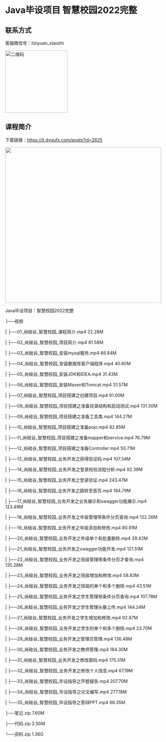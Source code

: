 # Java毕设项目 智慧校园2022完整

## 联系方式

客服微信号：itziyuan_xiaozhi

<img src="https://ziyuanyun.oss-cn-guangzhou.aliyuncs.com/common/20240614073449/666b82192834a.jpg" width="200" height="200" alt="二维码">

## 课程简介

下载链接：https://it.dyqufx.com/posts?id=2625

<img src="https://ziyuanyun.oss-cn-guangzhou.aliyuncs.com/yun/20240515184146/6644916a8e530.jpg" width="500" alt="">

  Java毕设项目：智慧校园2022完整



 ├──视频

 | ├──01_尚硅谷_智慧校园_课程简介.mp4 22.28M

 | ├──02_尚硅谷_智慧校园_项目简介.mp4 81.58M

 | ├──03_尚硅谷_智慧校园_安装mysql服务.mp4 66.84M

 | ├──04_尚硅谷_智慧校园_安装数据库客户端程序.mp4 40.60M

 | ├──05_尚硅谷_智慧校园_安装JDK和IDEA.mp4 31.43M

 | ├──06_尚硅谷_智慧校园_安装Maven和Tomcat.mp4 31.57M

 | ├──07_尚硅谷_智慧校园_项目搭建之创建项目.mp4 91.00M

 | ├──08_尚硅谷_智慧校园_项目搭建之准备目录结构和启动测试.mp4 131.30M

 | ├──09_尚硅谷_智慧校园_项目搭建之准备工具类.mp4 144.27M

 | ├──10_尚硅谷_智慧校园_项目搭建之准备pojo.mp4 82.85M

 | ├──11_尚硅谷_智慧校园_项目搭建之准备mapper和service.mp4 76.79M

 | ├──12_尚硅谷_智慧校园_项目搭建之准备Controller.mp4 50.71M

 | ├──13_尚硅谷_智慧校园_业务开发之获得验证码.mp4 107.34M

 | ├──14_尚硅谷_智慧校园_业务开发之登录校验流程分析.mp4 92.39M

 | ├──15_尚硅谷_智慧校园_业务开发之登录验证.mp4 243.47M

 | ├──16_尚硅谷_智慧校园_业务开发之跳转至首页.mp4 184.79M

 | ├──17_尚硅谷_智慧校园_业务开发之业务展示和swagger功能展示.mp4 123.49M

 | ├──18_尚硅谷_智慧校园_业务开发之年级管理带条件分页查询.mp4 122.26M

 | ├──19_尚硅谷_智慧校园_业务开发之年级添加和修改.mp4 80.91M

 | ├──20_尚硅谷_智慧校园_业务开发之年级单个和批量删除.mp4 39.42M

 | ├──21_尚硅谷_智慧校园_业务开发之swagger功能开发.mp4 121.51M

 | ├──22_尚硅谷_智慧校园_业务开发之班级管理带条件分页才查询.mp4 135.28M

 | ├──23_尚硅谷_智慧校园_业务开发之班级增加和修改.mp4 58.83M

 | ├──24_尚硅谷_智慧校园_业务开发之班级的单个和多个删除.mp4 43.51M

 | ├──25_尚硅谷_智慧校园_业务开发之学生管理带条件分页查询.mp4 107.78M

 | ├──26_尚硅谷_智慧校园_业务开发之学生管理头像上传.mp4 144.24M

 | ├──27_尚硅谷_智慧校园_业务开发之学生增加和修改.mp4 92.87M

 | ├──28_尚硅谷_智慧校园_业务开发之学生的单个和多个删除.mp4 23.70M

 | ├──29_尚硅谷_智慧校园_业务开发之管理员管理.mp4 136.48M

 | ├──30_尚硅谷_智慧校园_业务开发之教师管理.mp4 184.30M

 | ├──31_尚硅谷_智慧校园_业务开发之修改密码.mp4 175.31M

 | ├──32_尚硅谷_智慧校园_业务开发之修改个人信息.mp4 67.19M

 | ├──33_尚硅谷_智慧校园_毕设指导之开题报告.mp4 207.70M

 | ├──34_尚硅谷_智慧校园_毕设指导之论文编写.mp4 277.18M

 | └──35_尚硅谷_智慧校园_毕设指导之答辩PPT.mp4 66.35M

 ├──笔记.zip 7.60M

 ├──代码.zip 2.50M

 └──资料.zip 1.36G

  